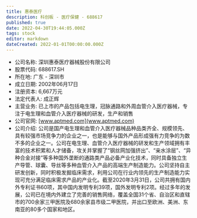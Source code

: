 ```yaml
---
title: 惠泰医疗
description: 科创板 - 医疗保健 - 688617
published: true
date: 2022-04-30T19:44:05.000Z
tags: stock
editor: markdown
dateCreated: 2022-01-01T00:00:00.000Z
---
```


- 公司名称: 深圳惠泰医疗器械股份有限公司
- 股票代码: 688617.SH
- 所在地: 广东 - 深圳市
- 成立日期: 2002年06月17日
- 注册资本: 6,667万元
- 法定代表人: 成正辉
- 主营业务: 已上市的产品包括电生理，冠脉通路和外周血管介入医疗器械，专注于电生理和血管介入医疗器械的研发，生产和销售
- 公司官网: [www.aptmed.com](www.aptmed.com)
- 公司介绍: 公司是国产电生理和血管介入医疗器械品种品类齐全、规模领先、具有较强市场竞争力的企业之一，也是能够与国外产品形成强有力竞争的为数不多的企业之一。公司在电生理、血管介入医疗器械的研发和生产领域拥有丰富的技术积累和人才储备，攻关并掌握了“钢丝网加强挤出”、“亲水涂层”、“异种合金对接”等多种国外垄断的通路类产品必备产业化技术，同时具备独立生产导管、球囊、导丝等多种血管介入产品的高端生产制造能力。公司坚持自主研发创新，同时积极发掘临床需求，利用公司在行业内领先的生产制造能力实现可充分满足临床需求产品的产业化。截至2020年3月31日，公司共拥有国内外专利证书60项，其中国内发明专利39项，国外发明专利2项。经过多年的发展，公司已在境内外建立了完善的销售网络，覆盖全国31个省、自治区和直辖市的700余家三甲医院及680余家县市级二甲医院，并出口至欧洲、美洲、东南亚的80多个国家和地区。


